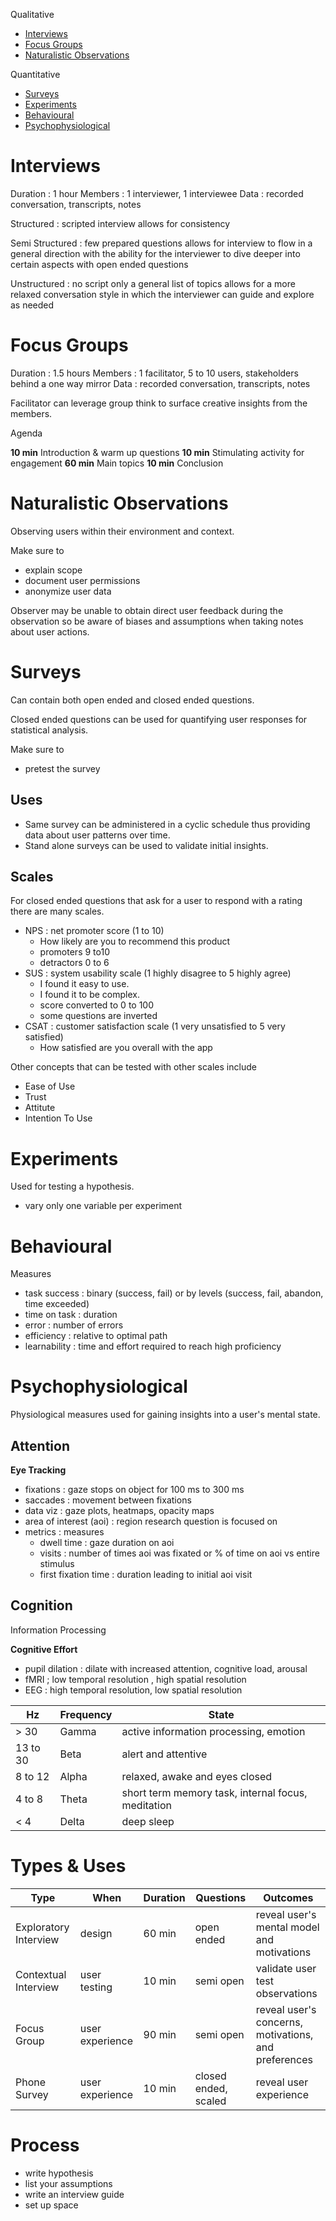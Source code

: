 Qualitative

- [Interviews](#Interviews)
- [Focus Groups](#Focus%20Groups)
- [Naturalistic Observations](#Naturalistic%20Observations)

Quantitative

- [Surveys](#Surveys)
- [Experiments](#Experiments)
- [Behavioural](#Behavioural)
- [Psychophysiological](#Psychophysiological)

# Interviews

Duration : 1 hour
Members : 1 interviewer, 1 interviewee
Data : recorded conversation, transcripts, notes

Structured : scripted interview
allows for consistency

Semi Structured : few prepared questions
allows for interview to flow in a general direction with the ability for the interviewer to dive deeper into certain aspects with open ended questions

Unstructured : no script only a general list of topics
allows for a more relaxed conversation style in which the interviewer can guide and explore as needed

# Focus Groups

Duration : 1.5 hours
Members : 1 facilitator, 5 to 10 users, stakeholders behind a one way mirror
Data : recorded conversation, transcripts, notes

Facilitator can leverage group think to surface creative insights from the members.

Agenda

**10 min** Introduction & warm up questions
**10 min** Stimulating activity for engagement
**60 min** Main topics
**10 min** Conclusion

# Naturalistic Observations

Observing users within their environment and context.

Make sure to
- explain scope
- document user permissions
- anonymize user data

Observer may be unable to obtain direct user feedback during the observation so be aware of biases and assumptions when taking notes about user actions.

# Surveys

Can contain both open ended and closed ended questions.

Closed ended questions can be used for quantifying user responses for statistical analysis.

Make sure to
- pretest the survey
## Uses

- Same survey can be administered in a cyclic schedule thus providing data about user patterns over time.
- Stand alone surveys can be used to validate initial insights.

## Scales

For closed ended questions that ask for a user to respond with a rating there are many scales.

- NPS : net promoter score (1 to 10)
	- How likely are you to recommend this product
	- promoters 9 to10
	- detractors 0 to 6
- SUS : system usability scale (1 highly disagree to 5 highly agree)
	- I found it easy to use.
	- I found it to be complex.
	- score converted to 0 to 100
	- some questions are inverted
- CSAT : customer satisfaction scale (1 very unsatisfied to 5 very satisfied)
	- How satisfied are you overall with the app

Other concepts that can be tested with other scales include

- Ease of Use
- Trust
- Attitute
- Intention To Use

# Experiments

Used for testing a hypothesis.

- vary only one variable per experiment

# Behavioural

Measures

- task success : binary (success, fail) or by levels (success,  fail, abandon, time exceeded)
- time on task : duration
- error : number of errors
- efficiency : relative to optimal path
- learnability : time and effort required to reach high proficiency

# Psychophysiological

Physiological measures used for gaining insights into a user's mental state.

## Attention

**Eye Tracking**

- fixations : gaze stops on object for 100 ms to 300 ms
- saccades : movement between fixations
- data viz : gaze plots, heatmaps, opacity maps
- area of interest (aoi) : region research question is focused on
- metrics : measures
	- dwell time : gaze duration on aoi
	- visits : number of times aoi was fixated or % of time on aoi vs entire stimulus
	- first fixation time : duration leading to initial aoi visit

## Cognition

Information Processing

**Cognitive Effort**

- pupil dilation : dilate with increased attention, cognitive load, arousal
- fMRI ; low temporal resolution , high spatial resolution
- EEG : high temporal resolution, low spatial resolution

|Hz|Frequency|State|
|--|--|--|
|> 30|Gamma|active information processing, emotion|
|13 to 30|Beta|alert and attentive|
|8 to 12|Alpha|relaxed, awake and eyes closed|
|4 to 8|Theta|short term memory task, internal focus, meditation|
|< 4|Delta|deep sleep|

# Types & Uses

|Type|When|Duration|Questions|Outcomes|
|--|--|--|--|--|
|Exploratory Interview|design|60 min|open ended|reveal user's mental model and motivations|
|Contextual Interview|user testing|10 min|semi open|validate  user test observations|
|Focus Group|user experience|90 min|semi open|reveal user's concerns, motivations, and preferences|
|Phone Survey|user experience|10 min|closed ended, scaled|reveal user experience|

# Process

- write hypothesis
- list your assumptions
- write an interview guide
- set up space

